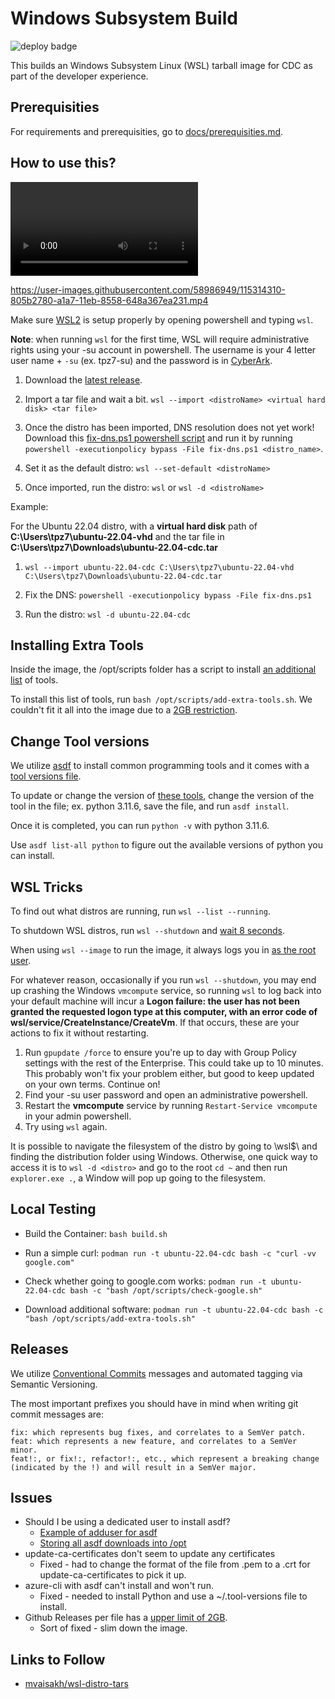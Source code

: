 # Windows Subsystem Build

![deploy badge](https://github.com/cdcent/ocio-wsl/actions/workflows/distro.yml/badge.svg)

This builds an Windows Subsystem Linux (WSL) tarball image for CDC as part of the developer experience.

## Prerequisities

For requirements and prerequisities, go to [docs/prerequisities.md](docs/prerequisites.md).

## How to use this?

![WSL demo](docs/wsl-demo.mp4)

https://user-images.githubusercontent.com/58986949/115314310-805b2780-a1a7-11eb-8558-648a367ea231.mp4

Make sure [WSL2](https://learn.microsoft.com/en-us/windows/wsl/install) is setup properly by opening powershell and typing `wsl`.

**Note**: when running `wsl` for the first time, WSL will require administrative rights using your -su account in powershell. The username is your 4 letter user name + `-su` (ex. tpz7-su) and the password is in [CyberArk](https://cyber.cdc.gov).

1. Download the [latest release](https://github.com/cdcent/ocio-wsl/releases/latest).

2. Import a tar file and wait a bit.
   `wsl --import <distroName> <virtual hard disk> <tar file>`

3. Once the distro has been imported, DNS resolution does not yet work! Download this [fix-dns.ps1 powershell script](./scripts/fix-dns.ps1) and run it by running `powershell -executionpolicy bypass -File fix-dns.ps1 <distro_name>`.

4. Set it as the default distro:
   `wsl --set-default <distroName>`

5. Once imported, run the distro:
   `wsl` or `wsl -d <distroName>`

Example:

For the Ubuntu 22.04 distro, with a **virtual hard disk** path of **C:\Users\tpz7\ubuntu-22.04-vhd** and the tar file in **C:\Users\tpz7\Downloads\ubuntu-22.04-cdc.tar**

1. `wsl --import ubuntu-22.04-cdc C:\Users\tpz7\ubuntu-22.04-vhd C:\Users\tpz7\Downloads\ubuntu-22.04-cdc.tar`

2. Fix the DNS: `powershell -executionpolicy bypass -File fix-dns.ps1`

3. Run the distro: `wsl -d ubuntu-22.04-cdc`

## Installing Extra Tools

Inside the image, the /opt/scripts folder has a script to install [an additional list](./scripts/add-extra-tools.sh) of tools.

To install this list of tools, run `bash /opt/scripts/add-extra-tools.sh`. We couldn't fit it all into the image due to a [2GB restriction](https://docs.github.com/en/repositories/releasing-projects-on-github/about-releases#storage-and-bandwidth-quotas).

## Change Tool versions

We utilize [asdf](https://asdf-vm.com/) to install common programming tools and it comes with a [tool versions file](./config/.tool-versions).

To update or change the version of [these tools](./config/.tool-versions), change the version of the tool in the file; ex. python 3.11.6, save the file, and run `asdf install`.

Once it is completed, you can run `python -v` with python 3.11.6.

Use `asdf list-all python` to figure out the available versions of python you can install.

## WSL Tricks

To find out what distros are running, run `wsl --list --running`.

To shutdown WSL distros, run `wsl --shutdown` and [wait 8 seconds](https://learn.microsoft.com/en-us/windows/wsl/wsl-config#the-8-second-rule).

When using `wsl --image` to run the image, it always logs you in [as the root user](https://learn.microsoft.com/en-us/windows/wsl/use-custom-distro#add-wsl-specific-components-like-a-default-user).

For whatever reason, occasionally if you run `wsl --shutdown`, you may end up crashing the Windows `vmcompute` service, so running `wsl` to log back into your default machine will incur a **Logon failure: the user has not been granted the requested logon type at this computer, with an error code of wsl/service/CreateInstance/CreateVm**. If that occurs, these are your actions to fix it without restarting.

1. Run `gpupdate /force` to ensure you're up to day with Group Policy settings with the rest of the Enterprise. This could take up to 10 minutes. This probably won't fix your problem either, but good to keep updated on your own terms. Continue on!
1. Find your -su user password and open an administrative powershell.
1. Restart the **vmcompute** service by running `Restart-Service vmcompute` in your admin powershell.
1. Try using `wsl` again.

It is possible to navigate the filesystem of the distro by going to \\wsl$\ and finding the distribution folder using Windows. Otherwise, one quick way to access it is to `wsl -d <distro>` and go to the root `cd ~` and then run `explorer.exe .`, a Window will pop up going to the filesystem.

## Local Testing

- Build the Container: `bash build.sh`

- Run a simple curl: `podman run -t ubuntu-22.04-cdc bash -c "curl -vv google.com"`

- Check whether going to google.com works: `podman run -t ubuntu-22.04-cdc bash -c "bash /opt/scripts/check-google.sh"`

- Download additional software: `podman run -t ubuntu-22.04-cdc bash -c "bash /opt/scripts/add-extra-tools.sh"`

## Releases

We utilize [Conventional Commits](https://www.conventionalcommits.org/en/v1.0.0/) messages and automated tagging via Semantic Versioning.

The most important prefixes you should have in mind when writing git commit messages are:

    fix: which represents bug fixes, and correlates to a SemVer patch.
    feat: which represents a new feature, and correlates to a SemVer minor.
    feat!:, or fix!:, refactor!:, etc., which represent a breaking change (indicated by the !) and will result in a SemVer major.

## Issues

- Should I be using a dedicated user to install asdf?
  - [Example of adduser for asdf](https://github.com/webofmars/docker-asdf/blob/master/Dockerfile)
  - [Storing all asdf downloads into /opt](https://github.com/asdf-vm/asdf/issues/577)
- update-ca-certificates don't seem to update any certificates
  - Fixed - had to change the format of the file from .pem to a .crt for update-ca-certificates to pick it up.
- azure-cli with asdf can't install and won't run.
  - Fixed - needed to install Python and use a ~/.tool-versions file to install.
- Github Releases per file has a [upper limit of 2GB](https://docs.github.com/en/repositories/releasing-projects-on-github/about-releases#storage-and-bandwidth-quotas).
  - Sort of fixed - slim down the image.

## Links to Follow

- [mvaisakh/wsl-distro-tars](https://github.com/mvaisakh/wsl-distro-tars)
